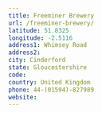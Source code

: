 ```yaml
---
title: Freeminer Brewery
url: /freeminer-brewery/
latitude: 51.8325
longitude: -2.5116
address1: Whimsey Road
address2: 
city: Cinderford
state: Gloucestershire
code: 
country: United Kingdom
phone: 44-(01594)-827989
website: 
---
```


